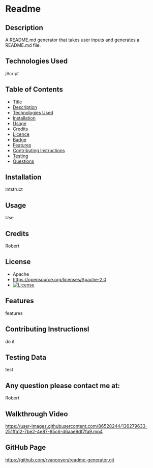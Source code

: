 
# Readme
## Description
A README.md generator that takes user inputs and generates a README.md file.
## Technologies Used
jScript
## Table of Contents
- [Title](#title)
- [Description](#description)
- [Technologies Used](#technologies)
- [Installation](#installation)
- [Usage](#usage)
- [Credits](#credits)
- [Licence](#license)
- [Badge](#badge)
- [Features](#features)
- [Contributing Instructions](#contributing)
- [Testing](#testing)
- [Questions](#questions)
## Installation
Intstruct
## Usage
Use
## Credits
Robert
## License
- Apache
- https://opensource.org/licenses/Apache-2.0
- [![License](https://img.shields.io/badge/License-Apache%202.0-blue.svg)](https://opensource.org/licenses/Apache-2.0)
## Features
features
## Contributing InstructionsI 
do it
## Testing Data
test
## Any question please contact me at:
Robert
## Walkthrough Video
https://user-images.githubusercontent.com/86528244/136279633-251ffa12-7be2-4e87-85c6-d6aae9df7fa9.mp4
## GitHub Page
https://github.com/rvanooyen/readme-generator.git
